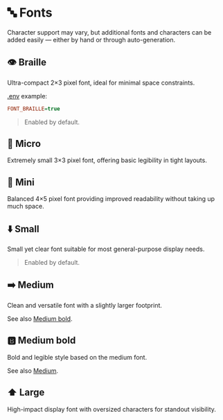 # 🔤 Fonts

Character support may vary, but additional fonts and characters can be added easily — either by hand or through auto-generation.

## 👁️ Braille

Ultra-compact 2×3 pixel font, ideal for minimal space constraints.

[.env](https://github.com/VIPnytt/Frekvens/blob/main/.env) example:

```ini
FONT_BRAILLE=true
```

> Enabled by default.

## 🔬 Micro

Extremely small 3×3 pixel font, offering basic legibility in tight layouts.

## 🤏 Mini

Balanced 4×5 pixel font providing improved readability without taking up much space.

## ⬇️ Small

Small yet clear font suitable for most general-purpose display needs.

> Enabled by default.

## ➡️ Medium

Clean and versatile font with a slightly larger footprint.

See also [Medium bold](#🅱%EF%B8%8F-medium-bold).

## 🅱️ Medium bold

Bold and legible style based on the medium font.

See also [Medium](#%EF%B8%8F-medium).

## ⬆️ Large

High-impact display font with oversized characters for standout visibility.
